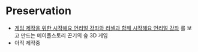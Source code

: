 # Preservation
- [게임 제작을 위한 시작해요 언리얼 강좌와 러셀과 함께 시작해요 언리얼 강좌](https://www.youtube.com/playlist?list=PLkHDai4yit5UXeTwMbS69hqurFhKxQaDw) 를 보고 만드는 메이플스토리 끈기의 숲 3D 게임
- 아직 제작중
 
